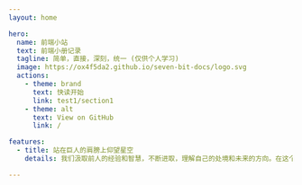 ```yaml
---
layout: home

hero:
  name: 前端小站
  text: 前端小册记录
  tagline: 简单，直接，深刻，统一 (仅供个人学习)
  image: https://ox4f5da2.github.io/seven-bit-docs/logo.svg
  actions:
    - theme: brand
      text: 快读开始
      link: test1/section1
    - theme: alt
      text: View on GitHub
      link: /

features:
  - title: 站在巨人的肩膀上仰望星空
    details: 我们汲取前人的经验和智慧，不断进取，理解自己的处境和未来的方向。在这个变化和挑战的时代中立于不败之地。

---
```

